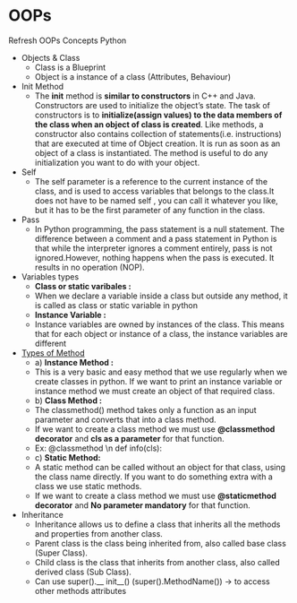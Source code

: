 # OOPs
Refresh OOPs Concepts Python
  + Objects & Class
    * Class is a Blueprint
    * Object is a instance of a class (Attributes, Behaviour)
  + Init Method
    * The __init__ method is **similar to constructors** in C++ and Java. Constructors are used to initialize the object’s state. The task of constructors is to **initialize(assign values) to the data members of the class when an object of class is created**. Like methods, a constructor also contains collection of statements(i.e. instructions) that are executed at time of Object creation. It is run as soon as an object of a class is instantiated. The method is useful to do any initialization you want to do with your object.
  + Self
    * The self parameter is a reference to the current instance of the class, and is used to access variables that belongs to the class.It does not have to be named self , you can call it whatever you like, but it has to be the first parameter of any function in the class.
  + Pass
    * In Python programming, the pass statement is a null statement. The difference between a comment and a pass statement in Python is that while the interpreter ignores a comment entirely, pass is not ignored.However, nothing happens when the pass is executed. It results in no operation (NOP).
  + Variables types
    * **Class or static varibales :**
    * When we declare a variable inside a class but outside any method, it is called as class or static variable in python
    * **Instance Variable :** 
    * Instance variables are owned by instances of the class. This means that for each object or instance of a class, the instance variables are different
  + [Types of Method](https://www.studytonight.com/post/methods-in-python-instance-class-and-static-method)
    * a) **Instance Method :**
    * This is a very basic and easy method that we use regularly when we create classes in python. If we want to print an instance variable or instance method we must create an object of that required class.
    * b) **Class Method :**
    * The classmethod() method takes only a function as an input parameter and converts that into a class method.
    * If we want to create a class method we must use **@classmethod decorator** and **cls as a parameter** for that function.
    * Ex: @classmethod \n def info(cls):
    * c) **Static Method:**
    * A static method can be called without an object for that class, using the class name directly. If you want to do something extra with a class we use static methods.
    * If we want to create a class method we must use **@staticmethod decorator** and **No parameter mandatory** for that function.
  + Inheritance
    * Inheritance allows us to define a class that inherits all the methods and properties from another class.
    * Parent class is the class being inherited from, also called base class (Super Class).
    * Child class is the class that inherits from another class, also called derived class (Sub Class).
    * Can use super().__ init__() (super().MethodName()) -> to access other methods attributes
